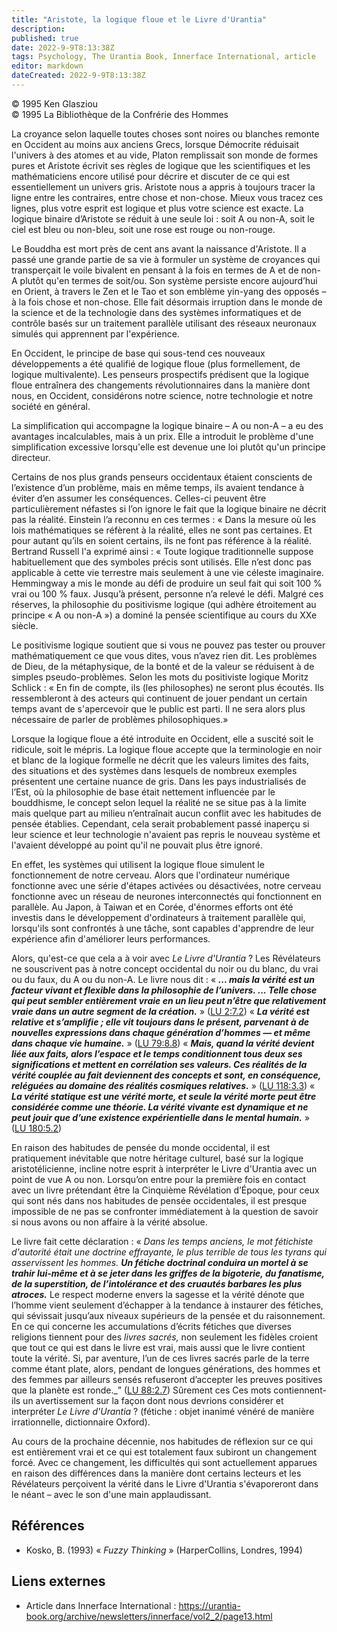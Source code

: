 ```yaml
---
title: "Aristote, la logique floue et le Livre d'Urantia"
description: 
published: true
date: 2022-9-9T8:13:38Z
tags: Psychology, The Urantia Book, Innerface International, article
editor: markdown
dateCreated: 2022-9-9T8:13:38Z
---
```


<p class="v-card v-sheet theme--light gray lighten-3 px-2">© 1995 Ken Glasziou<br>© 1995 La Bibliothèque de la Confrérie des Hommes</p>


La croyance selon laquelle toutes choses sont noires ou blanches remonte en Occident au moins aux anciens Grecs, lorsque Démocrite réduisait l'univers à des atomes et au vide, Platon remplissait son monde de formes pures et Aristote écrivit ses règles de logique que les scientifiques et les mathématiciens encore utilisé pour décrire et discuter de ce qui est essentiellement un univers gris. Aristote nous a appris à toujours tracer la ligne entre les contraires, entre chose et non-chose. Mieux vous tracez ces lignes, plus votre esprit est logique et plus votre science est exacte. La logique binaire d’Aristote se réduit à une seule loi : soit A ou non-A, soit le ciel est bleu ou non-bleu, soit une rose est rouge ou non-rouge.

Le Bouddha est mort près de cent ans avant la naissance d'Aristote. Il a passé une grande partie de sa vie à formuler un système de croyances qui transperçait le voile bivalent en pensant à la fois en termes de A et de non-A plutôt qu'en termes de soit/ou. Son système persiste encore aujourd’hui en Orient, à travers le Zen et le Tao et son emblème yin-yang des opposés – à la fois chose et non-chose. Elle fait désormais irruption dans le monde de la science et de la technologie dans des systèmes informatiques et de contrôle basés sur un traitement parallèle utilisant des réseaux neuronaux simulés qui apprennent par l'expérience.

En Occident, le principe de base qui sous-tend ces nouveaux développements a été qualifié de logique floue (plus formellement, de logique multivalente). Les penseurs prospectifs prédisent que la logique floue entraînera des changements révolutionnaires dans la manière dont nous, en Occident, considérons notre science, notre technologie et notre société en général.

La simplification qui accompagne la logique binaire – A ou non-A – a eu des avantages incalculables, mais à un prix. Elle a introduit le problème d'une simplification excessive lorsqu'elle est devenue une loi plutôt qu'un principe directeur.

Certains de nos plus grands penseurs occidentaux étaient conscients de l’existence d’un problème, mais en même temps, ils avaient tendance à éviter d’en assumer les conséquences. Celles-ci peuvent être particulièrement néfastes si l’on ignore le fait que la logique binaire ne décrit pas la réalité. Einstein l’a reconnu en ces termes : « Dans la mesure où les lois mathématiques se réfèrent à la réalité, elles ne sont pas certaines. Et pour autant qu’ils en soient certains, ils ne font pas référence à la réalité. Bertrand Russell l'a exprimé ainsi : « Toute logique traditionnelle suppose habituellement que des symboles précis sont utilisés. Elle n’est donc pas applicable à cette vie terrestre mais seulement à une vie céleste imaginaire. Hemmingway a mis le monde au défi de produire un seul fait qui soit 100 % vrai ou 100 % faux. Jusqu’à présent, personne n’a relevé le défi. Malgré ces réserves, la philosophie du positivisme logique (qui adhère étroitement au principe « A ou non-A ») a dominé la pensée scientifique au cours du XXe siècle.

Le positivisme logique soutient que si vous ne pouvez pas tester ou prouver mathématiquement ce que vous dites, vous n’avez rien dit. Les problèmes de Dieu, de la métaphysique, de la bonté et de la valeur se réduisent à de simples pseudo-problèmes. Selon les mots du positiviste logique Moritz Schlick : « En fin de compte, ils (les philosophes) ne seront plus écoutés. Ils ressembleront à des acteurs qui continuent de jouer pendant un certain temps avant de s'apercevoir que le public est parti. Il ne sera alors plus nécessaire de parler de problèmes philosophiques.»

Lorsque la logique floue a été introduite en Occident, elle a suscité soit le ridicule, soit le mépris. La logique floue accepte que la terminologie en noir et blanc de la logique formelle ne décrit que les valeurs limites des faits, des situations et des systèmes dans lesquels de nombreux exemples présentent une certaine nuance de gris. Dans les pays industrialisés de l’Est, où la philosophie de base était nettement influencée par le bouddhisme, le concept selon lequel la réalité ne se situe pas à la limite mais quelque part au milieu n’entraînait aucun conflit avec les habitudes de pensée établies. Cependant, cela serait probablement passé inaperçu si leur science et leur technologie n'avaient pas repris le nouveau système et l'avaient développé au point qu'il ne pouvait plus être ignoré.

En effet, les systèmes qui utilisent la logique floue simulent le fonctionnement de notre cerveau. Alors que l'ordinateur numérique fonctionne avec une série d'étapes activées ou désactivées, notre cerveau fonctionne avec un réseau de neurones interconnectés qui fonctionnent en parallèle. Au Japon, à Taiwan et en Corée, d'énormes efforts ont été investis dans le développement d'ordinateurs à traitement parallèle qui, lorsqu'ils sont confrontés à une tâche, sont capables d'apprendre de leur expérience afin d'améliorer leurs performances.

Alors, qu'est-ce que cela a à voir avec _Le Livre d'Urantia_ ? Les Révélateurs ne souscrivent pas à notre concept occidental du noir ou du blanc, du vrai ou du faux, du A ou du non-A. Le livre nous dit : « ***... mais la vérité est un facteur vivant et flexible dans la philosophie de l’univers. ... Telle chose qui peut sembler entièrement vraie en un lieu peut n’être que relativement vraie dans un autre segment de la création.*** » ([LU 2:7.2](/fr/The_Urantia_Book/2#p7_2)) « ***La vérité est relative et s’amplifie ; elle *vit* toujours dans le présent, parvenant à de nouvelles expressions dans chaque génération d’hommes — et même dans chaque vie humaine.*** » ([LU 79:8.8](/fr/The_Urantia_Book/79#p8_8)) « ***Mais, quand la vérité devient liée aux faits, alors l’espace et le temps conditionnent tous deux ses significations et mettent en corrélation ses valeurs. Ces réalités de la vérité couplée au fait deviennent des concepts et sont, en conséquence, reléguées au domaine des réalités cosmiques relatives.*** » ([LU 118:3.3](/fr/The_Urantia_Book/118#p3_3)) « ***La vérité statique est une vérité morte, et seule la vérité morte peut être considérée comme une théorie. La vérité vivante est dynamique et ne peut jouir que d’une existence expérientielle dans le mental humain.*** » ([LU 180:5.2](/fr/The_Urantia_Book/180#p5_2))

En raison des habitudes de pensée du monde occidental, il est pratiquement inévitable que notre héritage culturel, basé sur la logique aristotélicienne, incline notre esprit à interpréter le Livre d'Urantia avec un point de vue A ou non. Lorsqu’on entre pour la première fois en contact avec un livre prétendant être la Cinquième Révélation d’Époque, pour ceux qui sont nés dans nos habitudes de pensée occidentales, il est presque impossible de ne pas se confronter immédiatement à la question de savoir si nous avons ou non affaire à la vérité absolue.

Le livre fait cette déclaration : « _Dans les temps anciens, le mot fétichiste d'autorité était une doctrine effrayante, le plus terrible de tous les tyrans qui asservissent les hommes._ ***Un fétiche doctrinal conduira un mortel à se trahir lui-même et à se jeter dans les griffes de la bigoterie, du fanatisme, de la superstition, de l’intolérance et des cruautés barbares les plus atroces.*** Le respect moderne envers la sagesse et la vérité dénote que l’homme vient seulement d’échapper à la tendance à instaurer des fétiches, qui sévissait jusqu’aux niveaux supérieurs de la pensée et du raisonnement. En ce qui concerne les accumulations d’écrits fétiches que diverses religions tiennent pour des *livres sacrés,* non seulement les fidèles croient que tout ce qui est dans le livre est vrai, mais aussi que le livre contient toute la vérité. Si, par aventure, l’un de ces livres sacrés parle de la terre comme étant plate, alors, pendant de longues générations, des hommes et des femmes par ailleurs sensés refuseront d’accepter les preuves positives que la planète est ronde._” ([LU 88:2.7](/fr/The_Urantia_Book/88#p2_7)) Sûrement ces Ces mots contiennent-ils un avertissement sur la façon dont nous devrions considérer et interpréter _Le Livre d'Urantia_ ? (fétiche : objet inanimé vénéré de manière irrationnelle, dictionnaire Oxford).

Au cours de la prochaine décennie, nos habitudes de réflexion sur ce qui est entièrement vrai et ce qui est totalement faux subiront un changement forcé. Avec ce changement, les difficultés qui sont actuellement apparues en raison des différences dans la manière dont certains lecteurs et les Révélateurs perçoivent la vérité dans le Livre d'Urantia s'évaporeront dans le néant – avec le son d'une main applaudissant.

## Références

- Kosko, B. (1993) « _Fuzzy Thinking_ » (HarperCollins, Londres, 1994)

## Liens externes

- Article dans Innerface International : https://urantia-book.org/archive/newsletters/innerface/vol2_2/page13.html




